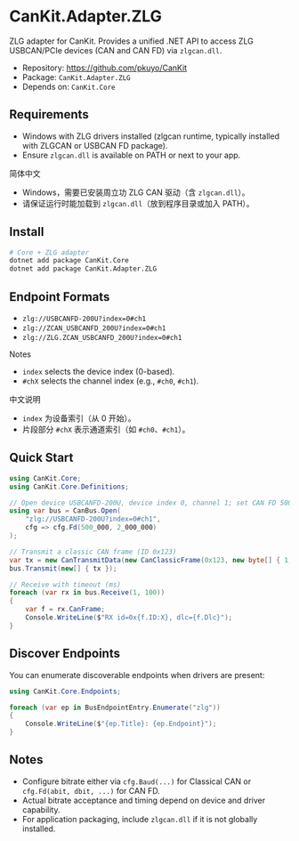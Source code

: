 # CanKit.Adapter.ZLG

ZLG adapter for CanKit. Provides a unified .NET API to access ZLG USBCAN/PCIe devices (CAN and CAN FD) via `zlgcan.dll`.

- Repository: https://github.com/pkuyo/CanKit
- Package: `CanKit.Adapter.ZLG`
- Depends on: `CanKit.Core`

## Requirements

- Windows with ZLG drivers installed (zlgcan runtime, typically installed with ZLGCAN or USBCAN FD package).
- Ensure `zlgcan.dll` is available on PATH or next to your app.

简体中文
- Windows，需要已安装周立功 ZLG CAN 驱动（含 `zlgcan.dll`）。
- 请保证运行时能加载到 `zlgcan.dll`（放到程序目录或加入 PATH）。

## Install

```bash
# Core + ZLG adapter
dotnet add package CanKit.Core
dotnet add package CanKit.Adapter.ZLG
```

## Endpoint Formats

- `zlg://USBCANFD-200U?index=0#ch1`
- `zlg://ZCAN_USBCANFD_200U?index=0#ch1`
- `zlg://ZLG.ZCAN_USBCANFD_200U?index=0#ch1`

Notes
- `index` selects the device index (0-based).
- `#chX` selects the channel index (e.g., `#ch0`, `#ch1`).

中文说明
- `index` 为设备索引（从 0 开始）。
- 片段部分 `#chX` 表示通道索引（如 `#ch0`、`#ch1`）。

## Quick Start

```csharp
using CanKit.Core;
using CanKit.Core.Definitions;

// Open device USBCANFD-200U, device index 0, channel 1; set CAN FD 500k/2M
using var bus = CanBus.Open(
    "zlg://USBCANFD-200U?index=0#ch1",
    cfg => cfg.Fd(500_000, 2_000_000)
);

// Transmit a classic CAN frame (ID 0x123)
var tx = new CanTransmitData(new CanClassicFrame(0x123, new byte[] { 1, 2, 3 }));
bus.Transmit(new[] { tx });

// Receive with timeout (ms)
foreach (var rx in bus.Receive(1, 100))
{
    var f = rx.CanFrame;
    Console.WriteLine($"RX id=0x{f.ID:X}, dlc={f.Dlc}");
}
```

## Discover Endpoints

You can enumerate discoverable endpoints when drivers are present:

```csharp
using CanKit.Core.Endpoints;

foreach (var ep in BusEndpointEntry.Enumerate("zlg"))
{
    Console.WriteLine($"{ep.Title}: {ep.Endpoint}");
}
```

## Notes

- Configure bitrate either via `cfg.Baud(...)` for Classical CAN or `cfg.Fd(abit, dbit, ...)` for CAN FD.
- Actual bitrate acceptance and timing depend on device and driver capability.
- For application packaging, include `zlgcan.dll` if it is not globally installed.
